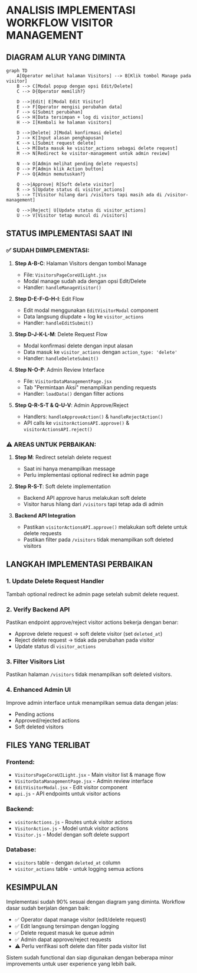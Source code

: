 # ANALISIS IMPLEMENTASI WORKFLOW VISITOR MANAGEMENT

## DIAGRAM ALUR YANG DIMINTA
```mermaid
graph TD
    A[Operator melihat halaman Visitors] --> B[Klik tombol Manage pada visitor]
    B --> C[Modal popup dengan opsi Edit/Delete]
    C --> D{Operator memilih?}
    
    D -->|Edit| E[Modal Edit Visitor]
    E --> F[Operator mengisi perubahan data]
    F --> G[Submit perubahan]
    G --> H[Data tersimpan + log di visitor_actions]
    H --> I[Kembali ke halaman visitors]
    
    D -->|Delete| J[Modal konfirmasi delete]
    J --> K[Input alasan penghapusan]
    K --> L[Submit request delete]
    L --> M[Data masuk ke visitor_actions sebagai delete request]
    M --> N[Redirect ke visitor-management untuk admin review]
    
    N --> O[Admin melihat pending delete requests]
    O --> P[Admin klik Action button]
    P --> Q{Admin memutuskan?}
    
    Q -->|Approve| R[Soft delete visitor]
    R --> S[Update status di visitor_actions]
    S --> T[Visitor hilang dari /visitors tapi masih ada di /visitor-management]
    
    Q -->|Reject| U[Update status di visitor_actions]
    U --> V[Visitor tetap muncul di /visitors]
```

## STATUS IMPLEMENTASI SAAT INI

### ✅ SUDAH DIIMPLEMENTASI:

1. **Step A-B-C**: Halaman Visitors dengan tombol Manage
   - File: `VisitorsPageCoreUILight.jsx`
   - Modal manage sudah ada dengan opsi Edit/Delete
   - Handler: `handleManageVisitor()`

2. **Step D-E-F-G-H-I**: Edit Flow
   - Edit modal menggunakan `EditVisitorModal` component
   - Data langsung diupdate + log ke `visitor_actions`
   - Handler: `handleEditSubmit()`

3. **Step D-J-K-L-M**: Delete Request Flow
   - Modal konfirmasi delete dengan input alasan
   - Data masuk ke `visitor_actions` dengan `action_type: 'delete'`
   - Handler: `handleDeleteSubmit()`

4. **Step N-O-P**: Admin Review Interface
   - File: `VisitorDataManagementPage.jsx`
   - Tab "Permintaan Aksi" menampilkan pending requests
   - Handler: `loadData()` dengan filter actions

5. **Step Q-R-S-T & Q-U-V**: Admin Approve/Reject
   - Handlers: `handleApproveAction()` & `handleRejectAction()`
   - API calls ke `visitorActionsAPI.approve()` & `visitorActionsAPI.reject()`

### ⚠️ AREAS UNTUK PERBAIKAN:

1. **Step M**: Redirect setelah delete request
   - Saat ini hanya menampilkan message
   - Perlu implementasi optional redirect ke admin page

2. **Step R-S-T**: Soft delete implementation
   - Backend API approve harus melakukan soft delete
   - Visitor harus hilang dari `/visitors` tapi tetap ada di admin

3. **Backend API Integration**
   - Pastikan `visitorActionsAPI.approve()` melakukan soft delete untuk delete requests
   - Pastikan filter pada `/visitors` tidak menampilkan soft deleted visitors

## LANGKAH IMPLEMENTASI PERBAIKAN

### 1. Update Delete Request Handler
Tambah optional redirect ke admin page setelah submit delete request.

### 2. Verify Backend API
Pastikan endpoint approve/reject visitor actions bekerja dengan benar:
- Approve delete request → soft delete visitor (set `deleted_at`)
- Reject delete request → tidak ada perubahan pada visitor
- Update status di `visitor_actions`

### 3. Filter Visitors List
Pastikan halaman `/visitors` tidak menampilkan soft deleted visitors.

### 4. Enhanced Admin UI
Improve admin interface untuk menampilkan semua data dengan jelas:
- Pending actions
- Approved/rejected actions
- Soft deleted visitors

## FILES YANG TERLIBAT

### Frontend:
- `VisitorsPageCoreUILight.jsx` - Main visitor list & manage flow
- `VisitorDataManagementPage.jsx` - Admin review interface
- `EditVisitorModal.jsx` - Edit visitor component
- `api.js` - API endpoints untuk visitor actions

### Backend:
- `visitorActions.js` - Routes untuk visitor actions
- `VisitorAction.js` - Model untuk visitor actions
- `Visitor.js` - Model dengan soft delete support

### Database:
- `visitors` table - dengan `deleted_at` column
- `visitor_actions` table - untuk logging semua actions

## KESIMPULAN

Implementasi sudah 90% sesuai dengan diagram yang diminta. Workflow dasar sudah berjalan dengan baik:
- ✅ Operator dapat manage visitor (edit/delete request)
- ✅ Edit langsung tersimpan dengan logging
- ✅ Delete request masuk ke queue admin
- ✅ Admin dapat approve/reject requests
- ⚠️ Perlu verifikasi soft delete dan filter pada visitor list

Sistem sudah functional dan siap digunakan dengan beberapa minor improvements untuk user experience yang lebih baik.
